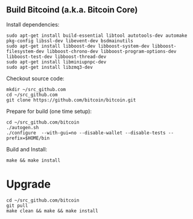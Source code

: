 ## Build Bitcoind (a.k.a. Bitcoin Core)

Install dependencies:
```
sudo apt-get install build-essential libtool autotools-dev automake pkg-config libssl-dev libevent-dev bsdmainutils 
sudo apt-get install libboost-dev libboost-system-dev libboost-filesystem-dev libboost-chrono-dev libboost-program-options-dev libboost-test-dev libboost-thread-dev 
sudo apt-get install libminiupnpc-dev 
sudo apt-get install libzmq3-dev 
```

Checkout source code:
```
mkdir ~/src_github.com
cd ~/src_github.com
git clone https://github.com/bitcoin/bitcoin.git
```

Prepare for build (one time setup):
```
cd ~/src_github.com/bitcoin
./autogen.sh
./configure  --with-gui=no --disable-wallet --disable-tests --prefix=$HOME/bin
```

Build and Install:
```
make && make install
```

# Upgrade
```
cd ~/src_github.com/bitcoin
git pull
make clean && make && make install
```
